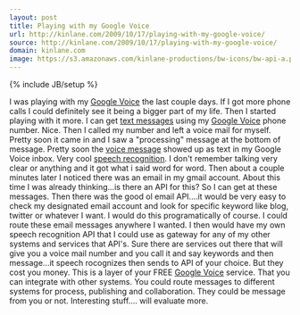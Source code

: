 ```yaml
---
layout: post
title: Playing with my Google Voice
url: http://kinlane.com/2009/10/17/playing-with-my-google-voice/
source: http://kinlane.com/2009/10/17/playing-with-my-google-voice/
domain: kinlane.com
image: https://s3.amazonaws.com/kinlane-productions/bw-icons/bw-api-a.png
---
```

{% include JB/setup %}

<p>
     I was playing with my <a href="https://www.google.com/voice/">Google Voice</a> the last couple days. If I got more phone calls I could definitely see it being a bigger part of my life. Then I started playing with it more. I can get <a class="zem_slink" title="Text messaging" rel="wikipedia" href="http://en.wikipedia.org/wiki/Text_messaging">text messages</a> using my <a href="https://www.google.com/voice/https://www.google.com/voice/">Google Voice</a> phone number. Nice. Then I called my number and left a voice mail for myself. Pretty soon it came in and I saw a "processing" message at the bottom of message. Pretty soon the <a class="zem_slink" title="Voice message" rel="wikipedia" href="http://en.wikipedia.org/wiki/Voice_message">voice message</a> showed up as text in my Google Voice inbox. Very cool <a class="zem_slink" title="Speech recognition" rel="wikipedia" href="http://en.wikipedia.org/wiki/Speech_recognition">speech recognition</a>. I don't remember talking very clear or anything and it got what i said word for word. Then about a couple minutes later I noticed there was an email in my gmail account. About this time I was already thinking...is there an API for this? So I can get at these messages. Then there was the good ol email API....it would be very easy to check my designated email account and look for specific keyword like blog, twitter or whatever I want. I would do this programatically of course. I could route these email messages anywhere I wanted. I then would have my own speech recognition API that I could use as gateway for any of my other systems and services that API's. Sure there are services out there that will give you a voice mail number and you call it and say keywords and then message...it speech rocognizes then sends to API of your choice. But they cost you money. This is a layer of your FREE <a href="https://www.google.com/voice/">Google Voice</a> service. That you can integrate with other systems. You could route messages to different systems for process, publishing and collaboration. They could be message from you or not. Interesting stuff.... will evaluate more.
</p>